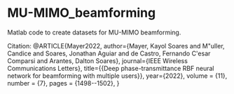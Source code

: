 # MU-MIMO_beamforming
Matlab code to create datasets for MU-MIMO beamforming.

Citation:
@ARTICLE{Mayer2022,
  author={Mayer, Kayol Soares and M\"uller, Candice and Soares, Jonathan Aguiar and de Castro, Fernando C\'esar Comparsi and Arantes, Dalton Soares},
  journal={IEEE Wireless Communications Letters}, 
  title={{Deep phase-transmittance RBF neural network for beamforming with multiple users}}, 
  year={2022},
  volume = {11},
  number = {7},
  pages = {1498--1502},
  }
